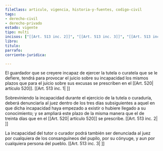 ```yaml
---
fileClass: articulo, vigencia, historia-y-fuentes, codigo-civil
tags:
- derecho-civil
- derecho-privado
estado: vigente
tipo: multi
incisos: ["[[Art. 513 inc. 2]]", "[[Art. 513 inc. 3]]", "[[Art. 513 inc. 1]]"]
libro:
titulo:
parrafo:
corriente-juridica:

---
```

El guardador que se creyere incapaz de ejercer la tutela o curatela que se le defiere, tendrá para provocar el juicio sobre su incapacidad los mismos plazos que para el juicio sobre sus excusas se prescriben en el [[Art. 520| artículo 520]]. [[Art. 513 inc. 1| ]]

Sobreviniendo la incapacidad durante el ejercicio de la tutela o curaduría, deberá denunciarla al juez dentro de los tres días subsiguientes a aquel en que dicha incapacidad haya empezado a existir o hubiere llegado a su conocimiento; y se ampliará este plazo de la misma manera que el de treinta días que en el [[Art. 520| artículo 520]] se prescribe. [[Art. 513 inc. 2| ]]

La incapacidad del tutor o curador podrá también ser denunciada al juez por cualquiera de los consanguíneos del pupilo, por su cónyuge, y aun por cualquiera persona del pueblo. [[Art. 513 inc. 3| ]]